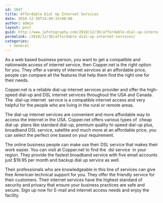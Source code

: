 ```yaml
---
id: 1047
title: Affordable Dial Up Internet Services
date: 2010-12-30T14:49:33+00:00
author: admin
layout: post
guid: http://www.jafotography.com/2010/12/30/affordable-dial-up-internet-services/
permalink: /2010/12/30/affordable-dial-up-internet-services/
categories:
  - General
---
```

As a web based business person, you want to get a compatible and nationwide access of internet service, then Copper.net is the right option for you. They offer a variety of internet services at an affordable price, people can compare all the features that help them find the right one for their needs.

Copper.net is a reliable dial-up internet services provider and offer the high-speed dial-up and DSL internet services throughout the USA and Canada. The &nbsp;dial-up internet&nbsp; service is a compatible internet access and very helpful for the people who are living in the rural or remote areas. 

The dial-up internet services are convenient and more affordable way to access the internet in the USA. Copper.net offers various types of &nbsp;cheap dial up&nbsp; plans like standard dial-up, premium quality hi-speed dial-up plus, broadband DSL service, satellite and much more at an affordable price, you can select the perfect one based on your requirement.

The online business people can make use their DSL service that makes their work easier. You can visit at Copper.net to find the &nbsp;dsl service&nbsp; in your region. They provide the fastest broadband service with five email accounts just $19.95 per month and backup dial up service as well.

Their professionals who are knowledgeable in this line of services can give free American technical support for you. They offer the friendly service for their customers. Their internet services have the highest standard of security and privacy that ensure your business practices are safe and secure. Sign up now for E-mail and internet access needs and enjoy the facility.